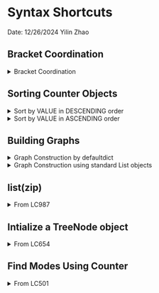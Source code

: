 # Syntax Shortcuts

Date: 12/26/2024
Yilin Zhao

## Bracket Coordination

<details>
<summary>Bracket Coordination</summary>

### Explanation

```python
def isValid(self, s):
    if not s:
        return True
        
    stack = []
    brackets = {')':'(', ']':'[', '}':'{'}
    
    for char in s:
        if char in '([{':
            stack.append(char)
        elif char in ')]}':
            if not stack or stack[-1] != brackets[char]:
                return False
            stack.pop()
            
    return len(stack) == 0
```


</details>

## Sorting Counter Objects


<details>
<summary>Sort by VALUE in DESCENDING order</summary>

### Explanation

```python
from collections import Counter

counter = Counter({'apple': 4, 'banana': 2, 'orange': 5})

# Sort by values in descending order
sorted_by_value = sorted(counter.items(), key=lambda x: x[1], reverse=True)
print(sorted_by_value)
```

WILL PRINT OUT:

```python
[('orange', 5), ('apple', 4), ('banana', 2)]
```

</details>

<details>
<summary>Sort by VALUE in ASCENDING order</summary>

### Explanation

```python
# Sort by values in ascending order
sorted_by_value_asc = sorted(counter.items(), key=lambda x: x[1])
print(sorted_by_value_asc)
```

WILL PRINT OUT:

```python
[('banana', 2), ('apple', 4), ('orange', 5)]
```

</details>

## Building Graphs

<details>
<summary>Graph Construction by defaultdict</summary>

### Explanation

```python
from collections import defaultdict

def build_graph(numCourses, prerequisites):
    graph = defaultdict(list)
    for course, prereq in prerequisites:
        graph[prereq].append(course)
    return graph

graph = build_graph(4, [[1,0],[2,1],[3,2]])
print(graph)
```

It would print out:

```python
{
    0: [1],  # Course 0 → Course 1
    1: [2],  # Course 1 → Course 2
    2: [3]   # Course 2 → Course 3
}


```

</details>

<details>
<summary>Graph Construction using standard List objects</summary>

### Explanation

```python
def build_graph(numCourses, prerequisites):
    graph = [[] for _ in range(numCourses)]  # List of empty lists
    for course, prereq in prerequisites:
        graph[prereq].append(course)
    return graph

graph = build_graph(4, [[1,0],[2,1],[3,2]])
print(graph)

```

It would print out:

```python
[
    [1],  # Node 0 → 1
    [2],  # Node 1 → 2
    [3],  # Node 2 → 3
    []    # Node 3 has no outgoing edges
]



```

</details>

## list(zip)

<details>
<summary>From LC987</summary>

### Explanation

```python
        # Sort each column based on depths
        for i in range(len(result)):
            # Create pairs of (depth, val) and sort them
            pairs = list(zip(result_depths[i], result[i]))
            pairs.sort()  # This will sort by depth first, then by value
            # Update result with sorted values
            result[i] = [val for depth, val in pairs]
```

Pairs would look like:

```python
pairs = list(zip(result_depths[i], result[i]))
# pairs would look like:
# [(0, 3),  # (depth=0, value=3)
#  (1, 2),  # (depth=1, value=2)
#  (1, 4),  # (depth=1, value=4)
#  (2, 1)]  # (depth=2, value=1)
```

</details>

## Intialize a TreeNode object

<details>
<summary>From LC654</summary>

### Explanation

```python
        node=TreeNode()
```


</details>

## Find Modes Using Counter

<details>
<summary>From LC501</summary>

### Explanation

```python
        # Step 3: Find Maximum Frequency
        max_freq = max(counter.values())
        
        # Step 4: Collect All Values with Maximum Frequency
        modes = [val for val, freq in counter.items() if freq == max_freq]```


</details>